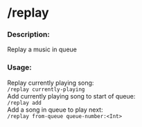 # /replay

### Description:
Replay a music in queue<br>

### Usage:
Replay currently playing song:<br>
`/replay currently-playing`<br>
Add currently playing song to start of queue:<br>
`/replay add`<br>
Add a song in queue to play next:<br>
`/replay from-queue queue-number:<Int>`<br>